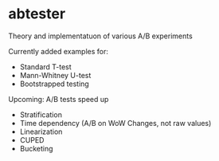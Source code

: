 # abtester
Theory and implementatuon of various A/B experiments

Currently added examples for:
- Standard T-test
- Mann-Whitney U-test
- Bootstrapped testing

Upcoming: A/B tests speed up
- Stratification
- Time dependency (A/B on WoW Changes, not raw values) 
- Linearization
- CUPED
- Bucketing
